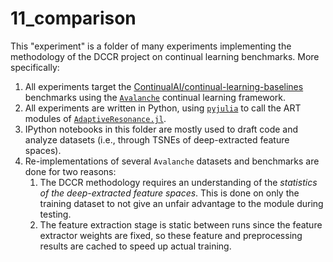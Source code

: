 # 11_comparison

This "experiment" is a folder of many experiments implementing the methodology of the DCCR project on continual learning benchmarks.
More specifically:

1. All experiments target the [ContinualAI/continual-learning-baselines](https://github.com/ContinualAI/continual-learning-baselines) benchmarks using the [`Avalanche`](https://github.com/ContinualAI/avalanche) continual learning framework.
2. All experiments are written in Python, using [`pyjulia`](https://github.com/JuliaPy/pyjulia) to call the ART modules of [`AdaptiveResonance.jl`](https://github.com/AP6YC/AdaptiveResonance.jl).
3. IPython notebooks in this folder are mostly used to draft code and analyze datasets (i.e., through TSNEs of deep-extracted feature spaces).
4. Re-implementations of several `Avalanche` datasets and benchmarks are done for two reasons:
    1. The DCCR methodology requires an understanding of the *statistics of the deep-extracted feature spaces*.
    This is done on only the training dataset to not give an unfair advantage to the module during testing.
    2. The feature extraction stage is static between runs since the feature extractor weights are fixed, so these feature and preprocessing results are cached to speed up actual training.
